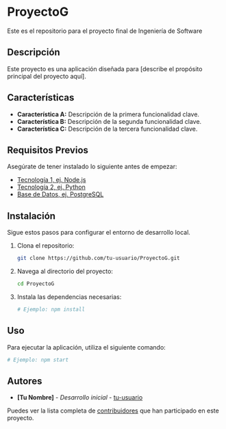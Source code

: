 # ProyectoG
Este es el repositorio para el proyecto final de Ingeniería de Software




## Descripción

Este proyecto es una aplicación diseñada para [describe el propósito principal del proyecto aquí].

## Características

*   **Característica A:** Descripción de la primera funcionalidad clave.
*   **Característica B:** Descripción de la segunda funcionalidad clave.
*   **Característica C:** Descripción de la tercera funcionalidad clave.

## Requisitos Previos

Asegúrate de tener instalado lo siguiente antes de empezar:

*   [Tecnología 1, ej. Node.js](https://nodejs.org/)
*   [Tecnología 2, ej. Python](https://www.python.org/)
*   [Base de Datos, ej. PostgreSQL](https://www.postgresql.org/)

## Instalación

Sigue estos pasos para configurar el entorno de desarrollo local.

1.  Clona el repositorio:
    ```sh
    git clone https://github.com/tu-usuario/ProyectoG.git
    ```
2.  Navega al directorio del proyecto:
    ```sh
    cd ProyectoG
    ```
3.  Instala las dependencias necesarias:
    ```sh
    # Ejemplo: npm install
    ```

## Uso

Para ejecutar la aplicación, utiliza el siguiente comando:

```sh
# Ejemplo: npm start
```

## Autores

*   **[Tu Nombre]** - *Desarrollo inicial* - [tu-usuario](https://github.com/tu-usuario)

Puedes ver la lista completa de [contribuidores](https://github.com/tu-usuario/ProyectoG/contributors) que han participado en este proyecto.
